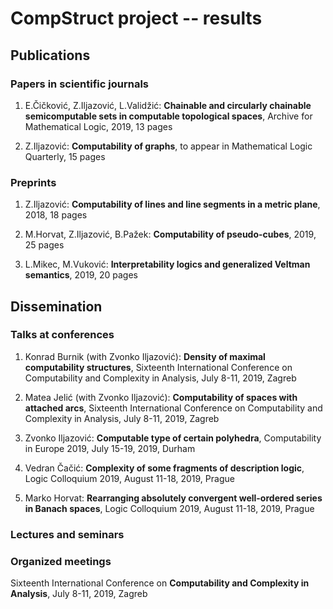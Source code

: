 # CompStruct project -- results

## Publications

### Papers in scientific journals

1. E.Čičković, Z.Iljazović, L.Validžić: **Chainable and circularly chainable semicomputable sets in computable topological spaces**, Archive for Mathematical Logic, 2019, 13 pages

2. Z.Iljazović: **Computability of graphs**, to appear in Mathematical Logic Quarterly, 15 pages

### Preprints

1. Z.Iljazović: **Computability of lines and line segments in a metric plane**, 2018, 18 pages

2. M.Horvat, Z.Iljazović, B.Pažek: **Computability of pseudo-cubes**, 2019, 25 pages

3. L.Mikec, M.Vuković: **Interpretability logics and generalized Veltman semantics**, 2019, 20 pages

## Dissemination

### Talks at conferences

1. Konrad Burnik (with Zvonko Iljazović): **Density of maximal computability structures**, Sixteenth International Conference on Computability and Complexity in Analysis, July 8-11,  2019, Zagreb

2. Matea Jelić (with Zvonko Iljazović): **Computability of spaces with attached arcs**, Sixteenth International Conference on Computability and Complexity in Analysis, July 8-11, 2019, Zagreb

3. Zvonko Iljazović: **Computable type of certain polyhedra**, Computability in Europe 2019, July 15-19, 2019, Durham

4. Vedran Čačić: **Complexity of some fragments of description logic**, Logic Colloquium 2019, August 11-18, 2019, Prague

5. Marko Horvat: **Rearranging absolutely convergent well-ordered series in Banach spaces**, Logic Colloquium 2019, August 11-18, 2019, Prague

### Lectures and seminars


### Organized meetings

Sixteenth International Conference on **Computability and Complexity in Analysis**, July 8-11, 2019, Zagreb
